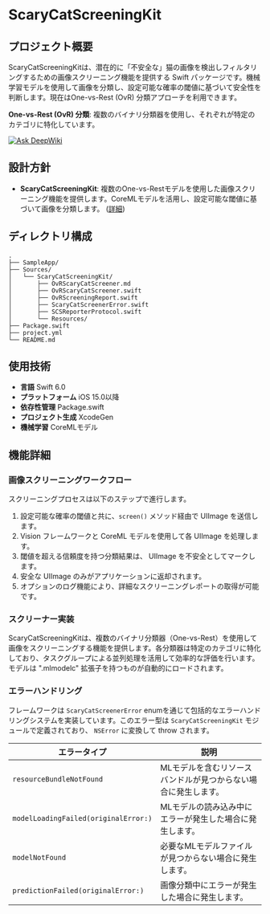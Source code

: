 # ScaryCatScreeningKit

## プロジェクト概要

ScaryCatScreeningKitは、潜在的に「不安全な」猫の画像を検出しフィルタリングするための画像スクリーニング機能を提供する Swift パッケージです。機械学習モデルを使用して画像を分類し、設定可能な確率の閾値に基づいて安全性を判断します。現在はOne-vs-Rest (OvR) 分類アプローチを利用できます。

**One-vs-Rest (OvR) 分類**: 複数のバイナリ分類器を使用し、それぞれが特定のカテゴリに特化しています。

[![Ask DeepWiki](https://deepwiki.com/badge.svg)](https://deepwiki.com/aktrh/scary-cat-screening-kit)

## 設計方針

*   **ScaryCatScreeningKit**: 複数のOne-vs-Restモデルを使用した画像スクリーニング機能を提供します。CoreMLモデルを活用し、設定可能な閾値に基づいて画像を分類します。 ([詳細](./Sources/ScaryCatScreeningKit/OvRScaryCatScreener.md))

## ディレクトリ構成

```tree
.
├── SampleApp/
├── Sources/
│   └── ScaryCatScreeningKit/
│       ├── OvRScaryCatScreener.md
│       ├── OvRScaryCatScreener.swift
│       ├── OvRScreeningReport.swift
│       ├── ScaryCatScreenerError.swift
│       ├── SCSReporterProtocol.swift
│       └── Resources/
├── Package.swift
├── project.yml
└── README.md
```

## 使用技術

*   **言語** Swift 6.0
*   **プラットフォーム** iOS 15.0以降
*   **依存性管理** Package.swift
*   **プロジェクト生成** XcodeGen
*   **機械学習** CoreMLモデル

## 機能詳細

### 画像スクリーニングワークフロー

スクリーニングプロセスは以下のステップで進行します。

1.  設定可能な確率の閾値と共に、`screen()` メソッド経由で UIImage を送信します。
2.  Vision フレームワークと CoreML モデルを使用して各 UIImage を処理します。
3.  閾値を超える信頼度を持つ分類結果は、 UIImage を不安全としてマークします。
4.  安全な UIImage のみがアプリケーションに返却されます。
5.  オプションのログ機能により、詳細なスクリーニングレポートの取得が可能です。

### スクリーナー実装

ScaryCatScreeningKitは、複数のバイナリ分類器（One-vs-Rest）を使用して画像をスクリーニングする機能を提供します。各分類器は特定のカテゴリに特化しており、タスクグループによる並列処理を活用して効率的な評価を行います。モデルは ".mlmodelc" 拡張子を持つものが自動的にロードされます。

### エラーハンドリング

フレームワークは `ScaryCatScreenerError` enumを通じて包括的なエラーハンドリングシステムを実装しています。このエラー型は `ScaryCatScreeningKit` モジュールで定義されており、 `NSError` に変換して throw されます。

| エラータイプ                       | 説明                                                         |
| -------------------------------- | ------------------------------------------------------------ |
| `resourceBundleNotFound`         | MLモデルを含むリソースバンドルが見つからない場合に発生します。     |
| `modelLoadingFailed(originalError:)` | MLモデルの読み込み中にエラーが発生した場合に発生します。           |
| `modelNotFound`                  | 必要なMLモデルファイルが見つからない場合に発生します。             |
| `predictionFailed(originalError:)`   | 画像分類中にエラーが発生した場合に発生します。                   |

